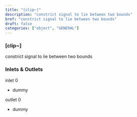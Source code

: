 ```yaml
---
title: "[clip~]"
description: "constrict signal to lie between two bounds"
bref: "constrict signal to lie between two bounds"
draft: false
categories: ["object", "GENERAL"]
---
```


### [clip~]

constrict signal to lie between two bounds

### Inlets & Outlets

inlet 0

 - dummy

outlet 0

 - dummy
 
